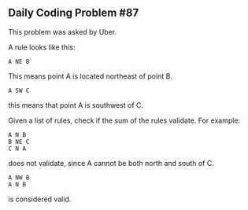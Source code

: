 ## Daily Coding Problem \#87

This problem was asked by Uber.

A rule looks like this:

`A NE B`

This means point A is located northeast of point B.

`A SW C`

this means that point A is southwest of C.

Given a list of rules, check if the sum of the rules validate. For example:

```
A N B
B NE C
C N A
```

does not validate, since A cannot be both north and south of C.

```
A NW B
A N B
```

is considered valid.
